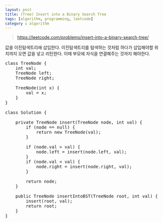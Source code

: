 ```yaml
---
layout: post
title: (Tree) Insert into a Binary Search Tree
tags: [algorithm, programming, leetcode]
category : algorithm
---
```


> <https://leetcode.com/problems/insert-into-a-binary-search-tree/>

값을 이진탐색트리에 삽입한다. 이진탐색트리를 탐색하는 것처럼 하다가 삽입해야할 위치까지 오면 값을 넣고 리턴한다. 이때 부모에 자식을 연결해주는 것까지 해야한다.

<pre class="prettyprint">
class TreeNode {
    int val;
    TreeNode left;
    TreeNode right;

    TreeNode(int x) {
        val = x;
    }
}

class Solution {

    private TreeNode insert(TreeNode node, int val) {
        if (node == null) {
            return new TreeNode(val);
        }

        if (node.val > val) {
            node.left = insert(node.left, val);
        }
        if (node.val < val) {
            node.right = insert(node.right, val);
        }

        return node;
    }

    public TreeNode insertIntoBST(TreeNode root, int val) {
        insert(root, val);
        return root;
    }
}
</pre>
